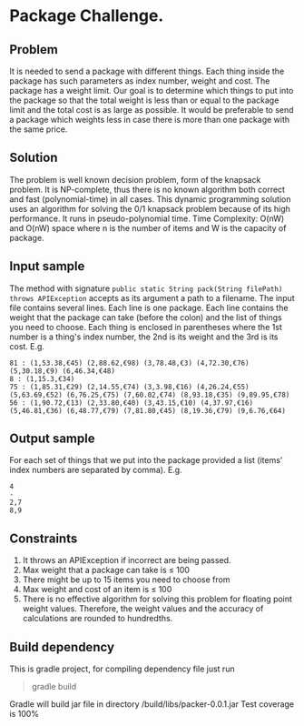 # Package Challenge.

## Problem
It is needed to send a package with different things.
Each thing inside the package has such parameters as index number, weight and cost. 
The package has a weight limit. 
Our goal is to determine which things to put into the package so that the total weight is less than or equal to the package limit and the total cost is as large as possible.
It would be preferable to send a package which weights less in case there is more than one package with the same price.
## Solution
The problem is well known decision problem, form of the knapsack problem.
It is NP-complete, thus there is no known algorithm both correct and fast (polynomial-time) in all cases.
This dynamic programming solution uses an algorithm for solving the 0/1 knapsack problem because of its high performance.
It runs in pseudo-polynomial time. 
Time Complexity: O(nW) and O(nW) space where n is the number of items and W is the capacity of package.
## Input sample
The method with signature
``` public static String pack(String filePath) throws APIException ```
accepts as its argument a path to a filename. 
The input file contains several lines. Each line is one package.
Each line contains the weight that the package can take (before the colon) and the list of things you
need to choose. Each thing is enclosed in parentheses where the 1st number is a thing's index number,
the 2nd is its weight and the 3rd is its cost. E.g.
```
81 : (1,53.38,€45) (2,88.62,€98) (3,78.48,€3) (4,72.30,€76) (5,30.18,€9) (6,46.34,€48)
8 : (1,15.3,€34)
75 : (1,85.31,€29) (2,14.55,€74) (3,3.98,€16) (4,26.24,€55) (5,63.69,€52) (6,76.25,€75) (7,60.02,€74) (8,93.18,€35) (9,89.95,€78)
56 : (1,90.72,€13) (2,33.80,€40) (3,43.15,€10) (4,37.97,€16) (5,46.81,€36) (6,48.77,€79) (7,81.80,€45) (8,19.36,€79) (9,6.76,€64)
```
## Output sample
For each set of things that we put into the package provided a list (items’ index numbers are separated by comma). E.g.
```
4
-
2,7
8,9
```
## Constraints
1. It throws an APIException if incorrect are being passed.
2. Max weight that a package can take is ≤ 100
3. There might be up to 15 items you need to choose from
4. Max weight and cost of an item is ≤ 100
5. There is no effective algorithm for solving this problem for floating point weight values.
Therefore, the weight values and the accuracy of calculations are rounded to hundredths.

## Build dependency
This is gradle project, for compiling dependency file just run 

> gradle build

Gradle will build jar file in directory /build/libs/packer-0.0.1.jar
Test coverage is 100%
